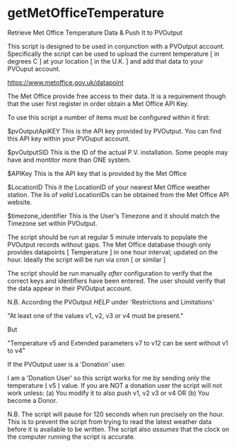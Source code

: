 # getMetOfficeTemperature
Retrieve Met Office Temperature Data &amp; Push It to PVOutput

This script is designed to be used in conjunction with a PVOutput account. Specifically the script can be used to upload the current temperature [ in degrees C ] at your location [ in the U.K. ] and add that data to your PVOuput account.

https://www.metoffice.gov.uk/datapoint

The Met Office provide free access to their data. It is a requirement though that the user first register in order obtain a Met Office API Key.

To use this script a number of items must be configured within it first:

$pvOutputApiKEY       This is the API key provided by PVOutput. You can find this API key within your PVOuput account.

$pvOutputSID          This is the ID of the actual P.V. installation. Some people may have and montitor more than ONE system.

$APIKey               This is the API key that is provided by the Met Office

$LocationID           This it the LocationID of your nearest Met Office weather station. The lis of *valid* LocationIDs can be obtained                         from the Met Office API website. 

$timezone_identifier  This is the User's Timezone and it should match the Timezone set within PVOutput.

The script should be run at regular 5 minute intervals to populate the PVOutput records without gaps. The Met Office database though only provides datapoints [ Temperature ] in one hour interval; updated on the hour. Ideally the script will be run via cron [ or similar ]

The script should be run manually *after* configuration to verify that the correct keys and identifiers have been entered. The user should verify that the data appear in their PVOutput account.

N.B. According the PVOutput *HELP* under 'Restrictions and Limitations'  

  "At least one of the values v1, v2, v3 or v4 must be present."
  
But
  
  "Temperature v5 and Extended parameters v7 to v12 can be sent without v1 to v4"
  
If the PVOutput user is a 'Donation' user.

I am a 'Donation User' so this script works for me by sending only the temperature ( v5 ) value. If you are NOT a donation user the script will not work unless: (a) You modify it to also push v1, v2 v3 or v4 OR (b) You become a Donor.

N.B. The script will pause for 120 seconds when run precisely on the hour. This is to prevent the script from trying to read the latest weather data before it is available to be written. The script also *assumes* that the clock on the computer running the script is accurate.

